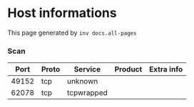 # Host informations

This page generated by `inv docs.all-pages`


[comment]: (>>HOSTINFOS)


### Scan

| Port | Proto | Service | Product | Extra info |
| ------ | ------ | ------ |------ |------ |
|49152|tcp|unknown|||
|62078|tcp|tcpwrapped|||


        

[comment]: (<<HOSTINFOS)